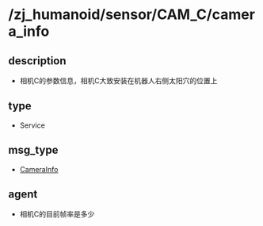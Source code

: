 # /zj_humanoid/sensor/CAM_C/camera_info

## description
- 相机C的参数信息，相机C大致安装在机器人右侧太阳穴的位置上

## type
- Service

## msg_type
- [CameraInfo](../../../../../zj_humanoid_types.md#CameraInfo)

## agent
- 相机C的目前帧率是多少


